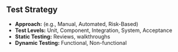 ## Test Strategy
 
- **Approach:** (e.g., Manual, Automated, Risk-Based)
- **Test Levels:** Unit, Component, Integration, System, Acceptance
- **Static Testing:** Reviews, walkthroughs
- **Dynamic Testing:** Functional, Non-functional